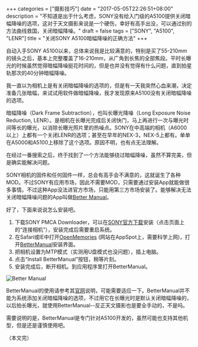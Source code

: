 +++
categories = ["摄影技巧"]
date = "2017-05-05T22:26:51+08:00"
description = "不知道是出于什么考虑，SONY没有给入门级的A5100提供关闭暗幅降噪的选项，这对于天文摄影来说是一个硬伤，幸好有高手出没，可以通过别的方法曲线救国，关闭暗幅降噪。"
draft = false
tags = ["SONY", "A5100", "LENR"]
title = "关闭SONY A5100暗幅降噪的正确方法"
+++

自动入手SONY A5100以来，总体来说我是比较满意的，特别是买了55-210mm的镜头之后，基本上完整覆盖了16-210mm，从广角到长焦的全部焦段。平时长曝光的时候虽然觉得暗幅降噪挺花时间的，但是也并没有觉得有什么问题，直到拍星轨那次的40分钟暗幅降噪。

<!--more-->

我一直以为相机上是有关闭暗幅降噪的选项的，但是有一天我突然心血来潮，决定准备几张暗幅，来试试用软件做暗幅降噪，我才发现原来A5100没有关闭暗幅降噪的选项。

暗幅降噪（Dark Frame Subtraction），也叫长曝光降噪（Long Exposure Noise Reduction, LENR）。是相机在长曝光完成后关闭快门，马上再进行一次与曝光时间等长的曝光，以消除长曝光照片里的热噪点。SONY在中高端的相机（A6000以上）上都有一个关闭LENR的选项；甚至在早年的NEX-3，NEX-5上都有。单单在A5000和A5100上移除了这个选项。原因不明，也有点无法理解。

在经过一番搜索之后，终于找到了一个方法能够绕过暗幅降噪，虽然不算完美，但是确实能解决问题。

SONY相机的固件和任何固件一样，总会有高手会不满意的，这就诞生了各种MOD。不过SONY有应用市场，因此不需要MOD，只需要通过安装App就能做很多事情。不过这种App没法进官方市场，只能用第三方市场安装了。能够解决无法关闭暗幅降噪问题的App叫做[Better Manual](https://github.com/obs1dium/BetterManual)。

好了，下面来说说怎么安装吧。

1. 下载SONY PMCA Downloader，可以在[SONY官方下载](https://www.playmemoriescameraapps.com/portal/)安装（点击页面上的“连接相机”），安装完成后需要重启系统。
2. 在Safari或IE中打开[OpenMemories](https://sony-pmca.appspot.com/apps) (网站在AppSpot上，需要科学上网)，打开[BetterManual](https://sony-pmca.appspot.com/plugin/app/com.obsidium.bettermanual)安装界面。
3. 把相机设置为MTP模式（实测用U盘模式也没问题），插上电脑。
4. 点击“Install BetterManual”按钮，稍等片刻。
5. 安装完成后，断开相机。到应用程序里打开BetterManual。

![Better Manual](/images/better_manual.jpg)

BetterManual的使用请参考其[官网](https://github.com/obs1dium/BetterManual)说明，可能需要适应一下。BetterManual并不能为系统添加关闭暗幅降噪的选项，不过用它在长曝光时是默认关闭暗幅降噪的，以后拍长曝光，就使用BetterManual--反正天文摄影也是要全手动的，不是吗。

需要说明的是，BetterManual是专门针对A5100开发的，虽然可能也支持其他机型，但是还是谨慎使用吧。

（本文完）



